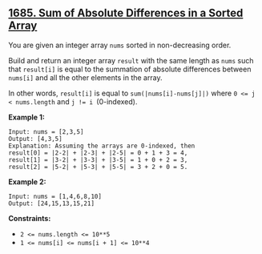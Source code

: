 ## [1685. Sum of Absolute Differences in a Sorted Array](https://leetcode.com/problems/sum-of-absolute-differences-in-a-sorted-array/?envType=daily-question&envId=2023-11-27)

You are given an integer array `nums` sorted in non-decreasing order.

Build and return an integer array `result` with the same length as `nums` such that `result[i]` is equal to the summation of absolute differences between `nums[i]` and all the other elements in the array.

In other words, `result[i]` is equal to `sum(|nums[i]-nums[j]|)` where `0 <= j < nums.length` and `j != i `(0-indexed).

**Example 1:**

    Input: nums = [2,3,5]
    Output: [4,3,5]
    Explanation: Assuming the arrays are 0-indexed, then
    result[0] = |2-2| + |2-3| + |2-5| = 0 + 1 + 3 = 4,
    result[1] = |3-2| + |3-3| + |3-5| = 1 + 0 + 2 = 3,
    result[2] = |5-2| + |5-3| + |5-5| = 3 + 2 + 0 = 5.

**Example 2:**

    Input: nums = [1,4,6,8,10]
    Output: [24,15,13,15,21]
 

**Constraints:**

- `2 <= nums.length <= 10**5`
- `1 <= nums[i] <= nums[i + 1] <= 10**4`